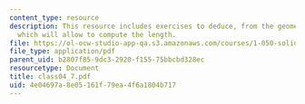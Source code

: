 ```yaml
---
content_type: resource
description: This resource includes exercises to deduce, from the geometry, an expression
  which will allow to compute the length.
file: https://ol-ocw-studio-app-qa.s3.amazonaws.com/courses/1-050-solid-mechanics-fall-2004/4e04697a8e05161f79ea4f6a1804b717_class04_7.pdf
file_type: application/pdf
parent_uid: b2807f85-9dc3-2920-f155-75bbcbd328ec
resourcetype: Document
title: class04_7.pdf
uid: 4e04697a-8e05-161f-79ea-4f6a1804b717
---
```

